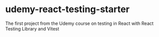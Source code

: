 # udemy-react-testing-starter
 The first project from the Udemy course on testing in React with React Testing Library and Vitest
